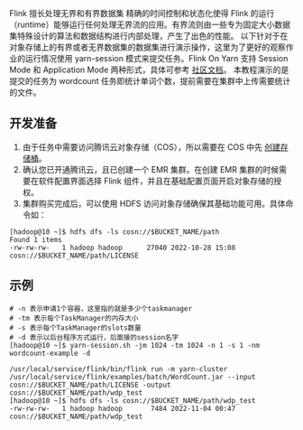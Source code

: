 Flink 擅长处理无界和有界数据集 精确的时间控制和状态化使得 Flink 的运行（runtime）能够运行任何处理无界流的应用。有界流则由一些专为固定大小数据集特殊设计的算法和数据结构进行内部处理，产生了出色的性能。
以下针对于在对象存储上的有界或者无界数据集的数据集进行演示操作，这里为了更好的观察作业的运行情况使用 yarn-session 模式来提交任务。Flink On Yarn 支持 Session Mode 和 Application Mode 两种形式，具体可参考 [社区文档](https://nightlies.apache.org/flink/flink-docs-release-1.16/docs/deployment/resource-providers/yarn/)。
本教程演示的是提交的任务为 wordcount 任务即统计单词个数，提前需要在集群中上传需要统计的文件。
## 开发准备
1. 由于任务中需要访问腾讯云对象存储（COS），所以需要在 COS 中先 [创建存储桶](https://cloud.tencent.com/document/product/436/13309)。
2. 确认您已开通腾讯云，且已创建一个 EMR 集群。在创建 EMR 集群的时候需要在软件配置界面选择 Flink 组件，并且在基础配置页面开启对象存储的授权。
3. 集群购买完成后，可以使用 HDFS 访问对象存储确保其基础功能可用。具体命令如：
```
[hadoop@10 ~]$ hdfs dfs -ls cosn://$BUCKET_NAME/path
Found 1 items
-rw-rw-rw-   1 hadoop hadoop      27040 2022-10-28 15:08 cosn://$BUCKET_NAME/path/LICENSE
```


## 示例
```
# -n 表示申请1个容器，这里指的就是多少个taskmanager
# -tm 表示每个TaskManager的内存大小
# -s 表示每个TaskManager的slots数量
# -d 表示以后台程序方式运行，后面接的session名字
[hadoop@10 ~]$ yarn-session.sh -jm 1024 -tm 1024 -n 1 -s 1 -nm wordcount-example -d
```
```
/usr/local/service/flink/bin/flink run -m yarn-cluster /usr/local/service/flink/examples/batch/WordCount.jar --input cosn://$BUCKET_NAME/path/LICENSE -output cosn://$BUCKET_NAME/path/wdp_test
[hadoop@10 ~]$ hdfs dfs -ls cosn://$BUCKET_NAME/path/wdp_test
-rw-rw-rw-   1 hadoop hadoop       7484 2022-11-04 00:47 cosn://$BUCKET_NAME/path/wdp_test
```





